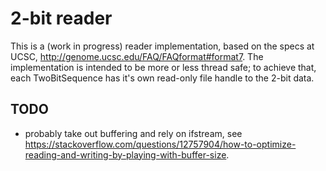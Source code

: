 # 2-bit reader

This is a (work in progress) reader implementation, based on the
specs at UCSC, http://genome.ucsc.edu/FAQ/FAQformat#format7. The
implementation is intended to be more or less thread safe; to achieve
that, each TwoBitSequence has it's own read-only file handle to the 2-bit
data.

## TODO
- probably take out buffering and rely on ifstream, see https://stackoverflow.com/questions/12757904/how-to-optimize-reading-and-writing-by-playing-with-buffer-size.

